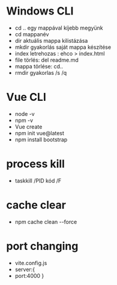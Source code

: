 # Windows CLI
- cd .. egy mappával kíjebb megyünk
- cd mappanév 
- dir aktuális mappa kilistázása
- mkdir gyakorlás saját mappa készítése 
- index letrehozas : ehco > index.html
- file törlés: del readme.md 
- mappa törlése: cd.. 
- rmdir gyakorlas /s /q 

# Vue CLI
- node -v 
- npm -v 
- Vue create
- npm init vue@latest 
- npm install bootstrap

# process kill
- taskkill /PID kód /F

# cache clear
- npm cache clean --force 


# port changing 
- vite.config.js
- server:{
- port:4000
}

